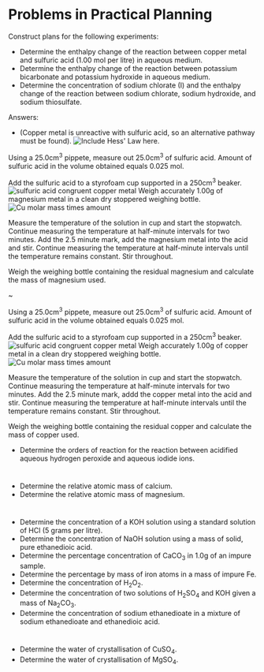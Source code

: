 # Problems in Practical Planning

Construct plans for the following experiments:

* Determine the enthalpy change of the reaction between copper metal and sulfuric acid (1.00 mol per litre) in aqueous medium.
* Determine the enthalpy change of the reaction between potassium bicarbonate and potassium hydroxide in aqueous medium.
* Determine the concentration of sodium chlorate (I) and the enthalpy change of the reaction between sodium chlorate, sodium hydroxide, and sodium thiosulfate.

Answers:
* (Copper metal is unreactive with sulfuric acid, so an alternative pathway must be found). ![Include Hess' Law here](ph). 

Using a 25.0cm<sup>3</sup> pippete, measure out 25.0cm<sup>3</sup> of sulfuric acid. Amount of sulfuric acid in the volume obtained equals 0.025 mol. 

Add the sulfuric acid to a styrofoam cup supported in a 250cm<sup>3</sup> beaker. ![sulfuric acid congruent copper metal](ph) Weigh accurately 1.00g of magnesium metal in a clean dry stoppered weighing bottle. ![Cu molar mass times amount](ph) 

Measure the temperature of the solution in cup and start the stopwatch. Continue measuring the temperature at half-minute intervals for two minutes. Add the 2.5 minute mark, add the magnesium metal into the acid and stir. Continue measuring the temperature at half-minute intervals until the temperature remains constant. Stir throughout. 

Weigh the weighing bottle containing the residual magnesium and calculate the mass of magnesium used.

~

Using a 25.0cm<sup>3</sup> pippete, measure out 25.0cm<sup>3</sup> of sulfuric acid. Amount of sulfuric acid in the volume obtained equals 0.025 mol. 

Add the sulfuric acid to a styrofoam cup supported in a 250cm<sup>3</sup> beaker. ![sulfuric acid congruent copper metal]() Weigh accurately 1.00g of copper metal in a clean dry stoppered weighing bottle. ![Cu molar mass times amount]() 

Measure the temperature of the solution in cup and start the stopwatch. Continue measuring the temperature at half-minute intervals for two minutes. Add the 2.5 minute mark, addd the copper metal into the acid and stir. Continue measuring the temperature at half-minute intervals until the temperature remains constant. Stir throughout. 

Weigh the weighing bottle containing the residual copper and calculate the mass of copper used.

* Determine the orders of reaction for the reaction between acidified aqueous hydrogen peroxide and aqueous iodide ions.

#

* Determine the relative atomic mass of calcium.
* Determine the relative atomic mass of magnesium.

#

* Determine the concentration of a KOH solution using a standard solution of HCl (5 grams per litre).
* Determine the concentration of NaOH solution using a mass of solid, pure ethanedioic acid.
* Determine the percentage concentration of CaCO<sub>3</sub> in 1.0g of an impure sample.
* Determine the percentage by mass of iron atoms in a mass of impure Fe.
* Determine the concentration of H<sub>2</sub>O<sub>2</sub>.
* Determine the concentration of two solutions of H<sub>2</sub>SO<sub>4</sub> and KOH given a mass of Na<sub>2</sub>CO<sub>3</sub>.
* Determine the concentration of sodium ethanedioate in a mixture of sodium ethanedioate and ethanedioic acid.

#

* Determine the water of crystallisation of CuSO<sub>4</sub>.
* Determine the water of crystallisation of MgSO<sub>4</sub>.
